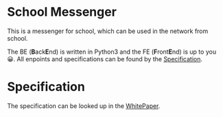 # School Messenger
This is a messenger for school, which can be used in the network from school.

The BE (**B**ack**E**nd) is written in Python3 and the FE (**F**ront**E**nd) is up to you 😀.
All enpoints and specifications can be found by the [Specification](#Specification).

# Specification
The specification can be looked up in the [WhitePaper](WHITEPAPER.md).
